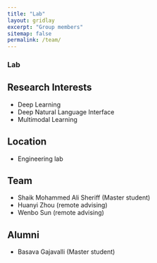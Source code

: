 ```yaml
---
title: "Lab"
layout: gridlay
excerpt: "Group members"
sitemap: false
permalink: /team/
---
```


### Lab

## Research Interests

- Deep Learning
- Deep Natural Language Interface
- Multimodal Learning


## Location

- Engineering lab


## Team

- Shaik Mohammed Ali Sheriff (Master student)
- Huanyi Zhou (remote advising) 
- Wenbo Sun (remote advising)


## Alumni

- Basava Gajavalli (Master student)




